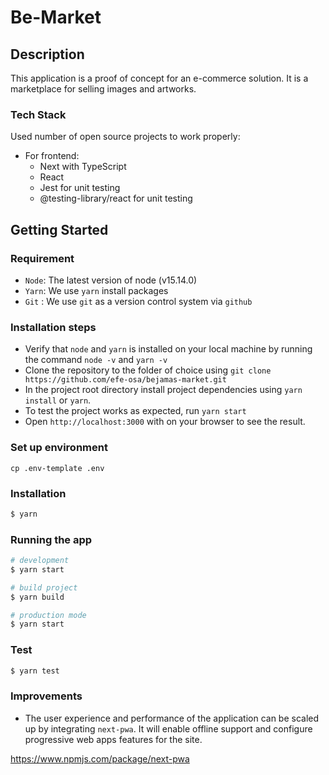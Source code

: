 # Be-Market

## Description

This application is a proof of concept for an e-commerce solution. 
It is a marketplace for selling images and artworks.

### Tech Stack

Used number of open source projects to work properly:
* For frontend:
    * Next with TypeScript
    * React
    * Jest for unit testing
    * @testing-library/react for unit testing



## Getting Started
### Requirement

- `Node`: The latest version of node (v15.14.0)
- `Yarn`: We use `yarn` install packages
- `Git` : We use `git` as a version control system via `github`

### Installation steps

- Verify that `node` and `yarn` is installed on your local machine by running the command `node -v` and `yarn -v`
- Clone the repository to the folder of choice using `git clone https://github.com/efe-osa/bejamas-market.git`
- In the project root directory install project dependencies using `yarn install` or `yarn`.
- To test the project works as expected, run `yarn start`
- Open `http://localhost:3000` with on your browser to see the result.

### Set up environment

```
cp .env-template .env
```

### Installation

```bash
$ yarn
```

### Running the app

```bash
# development
$ yarn start

# build project
$ yarn build

# production mode
$ yarn start

```

### Test

```bash
$ yarn test 

```

### Improvements
- The user experience and performance of the application can be scaled up by integrating `next-pwa`. It will enable offline support and configure progressive web apps features for the site.

https://www.npmjs.com/package/next-pwa
